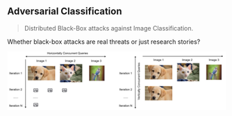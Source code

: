 ## Adversarial Classification

> Distributed Black-Box attacks against Image Classification.

Whether black-box attacks are real threats or just research stories?



![](docs/distribution.jpg)
